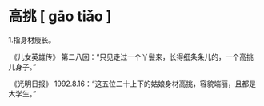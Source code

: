 # 高挑		[ gāo tiǎo ]

1.指身材瘦长。

​	《儿女英雄传》 第二八回：“只见走过一个丫鬟来，长得细条条儿的，一个高挑儿身子。”

​	《光明日报》 1992.8.16：“这五位二十上下的姑娘身材高挑，容貌端丽，且都是大学生。”